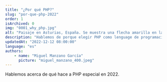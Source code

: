 ```yaml
---
title: "¿Por qué PHP?"
slug: "por-que-php-2022"
order: 1
isArchived: 0
img: "0001_why_php.jpg"
alt: "Paisaje en Asturias, España. Se muestra una flecha amarilla en la imagen."
description: "Hablemos de porque elegir PHP como lenguage de programación en 2022."
updatedAt: "2022-12-12 08:00:00"
language: "es"
authors:
    - name: "Miguel Manzano García"
      picture: "miguel_manzano_400.jpeg"
---
```


Hablemos acerca de qué hace a PHP especial en 2022.
